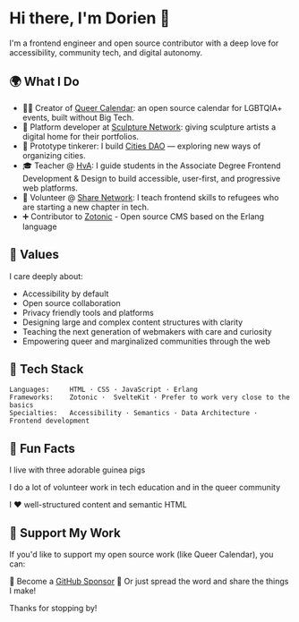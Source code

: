 # Hi there, I'm Dorien 👋

I'm a frontend engineer and open source contributor with a deep love for accessibility, community tech, and digital autonomy.

## 🌍 What I Do

- 🏳️‍🌈 Creator of [Queer Calendar](https://queer-kalendar.nl): an open source calendar for LGBTQIA+ events, built without Big Tech.
- 🧱 Platform developer at [Sculpture Network](https://sculpture-network.org): giving sculpture artists a digital home for their portfolios.
- 🧪 Prototype tinkerer: I build [Cities DAO](https://citiesdao.org) — exploring new ways of organizing cities.
- 🎓 Teacher @ [HvA]([https://www.hva.nl/](https://programma.fdnd.nl/)): I guide students in the Associate Degree Frontend Development & Design to build accessible, user-first, and progressive web platforms.
- 🤝 Volunteer @ [Share Network]([https://sharenetwork.eu](https://share-network.org/)): I teach frontend skills to refugees who are starting a new chapter in tech.
- ➕ Contributor to [Zotonic](https://github.com/zotonic/zotonic) - Open source CMS based on the Erlang language

## 💚 Values

I care deeply about:

- Accessibility by default
- Open source collaboration
- Privacy friendly tools and platforms
- Designing large and complex content structures with clarity
- Teaching the next generation of webmakers with care and curiosity
- Empowering queer and marginalized communities through the web

## 🧠 Tech Stack

```text
Languages:     HTML · CSS · JavaScript · Erlang
Frameworks:    Zotonic ·  SvelteKit · Prefer to work very close to the basics
Specialties:   Accessibility · Semantics · Data Architecture · Frontend development
```

## 🐹 Fun Facts
I live with three adorable guinea pigs

I do a lot of volunteer work in tech education and in the queer community

I ❤️ well-structured content and semantic HTML

## 🙌 Support My Work
If you'd like to support my open source work (like Queer Calendar), you can:

💖 Become a [GitHub Sponsor](https://github.com/sponsors/DorienD)
🙏 Or just spread the word and share the things I make!

Thanks for stopping by!
